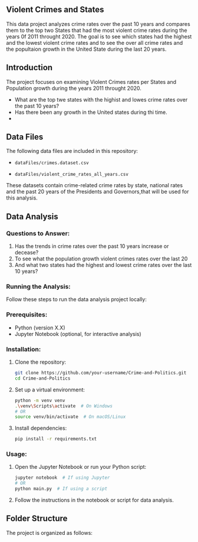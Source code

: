 ## Violent Crimes and States 

This data project analyzes crime rates over the past 10 years and compares them to the top two States that had the most violent crime rates during the years 0f 2011 throught 2020. The goal is to see which states had the highest and the lowest violent crime rates and to see the over all crime rates and the popultaion growth in the United State during the last 20 years.

## Introduction

The project focuses on examining Violent Crimes rates per States and Population growth during the years 2011 throught 2020.
- What are the top twe states with the highist and lowes crime rates over the past 10 years?
- Has there been any growth in the United states during thi time. 
- 

## Data Files

The following data files are included in this repository:
- `dataFiles/crimes.dataset.csv`

- `dataFiles/violent_crime_rates_all_years.csv`

These datasets contain crime-related crime rates by state, national rates and the past 20 years of the Presidents and Governors,that will be used for this analysis.

## Data Analysis

### Questions to Answer:
1. Has the trends in crime rates over the past 10 years increase or decease?
2. To see what the population growth violent crimes rates over the last 20 
3. And what two states had the highest and lowest crime rates over the last 10 years?

### Running the Analysis:

Follow these steps to run the data analysis project locally:

### Prerequisites:
- Python (version X.X)
- Jupyter Notebook (optional, for interactive analysis)

### Installation:
1. Clone the repository:

    ```bash
    git clone https://github.com/your-username/Crime-and-Politics.git
    cd Crime-and-Politics
    ```

2. Set up a virtual environment:

    ```bash
    python -m venv venv
    .\venv\Scripts\activate  # On Windows
    # OR
    source venv/bin/activate  # On macOS/Linux
    ```

3. Install dependencies:

    ```bash
    pip install -r requirements.txt
    ```

### Usage:

1. Open the Jupyter Notebook or run your Python script:

    ```bash
    jupyter notebook  # If using Jupyter
    # OR
    python main.py  # If using a script
    ```

2. Follow the instructions in the notebook or script for data analysis.

## Folder Structure

The project is organized as follows:

